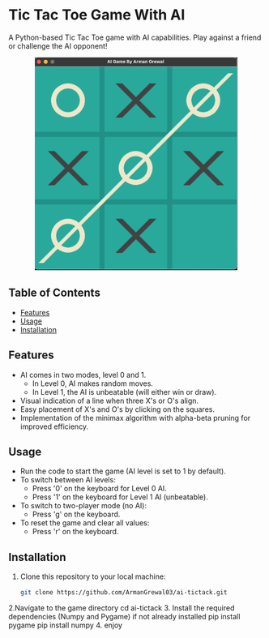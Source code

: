 # Tic Tac Toe Game With AI

A Python-based Tic Tac Toe game with AI capabilities. Play against a friend or challenge the AI opponent!

<div align="center">
  <img src="./images/screenshot.png" alt="Project Screenshot" width="400">
</div>

## Table of Contents

- [Features](#features)
- [Usage](#usage)
- [Installation](#installation)

## Features

- AI comes in two modes, level 0 and 1.
  - In Level 0, AI makes random moves.
  - In Level 1, the AI is unbeatable (will either win or draw).
- Visual indication of a line when three X's or O's align.
- Easy placement of X's and O's by clicking on the squares.
- Implementation of the minimax algorithm with alpha-beta pruning for improved efficiency.

## Usage

- Run the code to start the game (AI level is set to 1 by default).
- To switch between AI levels:
  - Press '0' on the keyboard for Level 0 AI.
  - Press '1' on the keyboard for Level 1 AI (unbeatable).
- To switch to two-player mode (no AI):
  - Press 'g' on the keyboard.
- To reset the game and clear all values:
  - Press 'r' on the keyboard.

## Installation

1. Clone this repository to your local machine:
   ```bash
   git clone https://github.com/ArmanGrewal03/ai-tictack.git
2.Navigate to the game directory  cd ai-tictack
3. Install the required dependencies (Numpy and Pygame) if not already installed
pip install pygame
pip install numpy
4. enjoy


